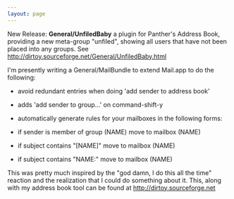 ```yaml
---
layout: page
---
```


New Release: **General/UnfiledBaby** a plugin for Panther's Address Book, providing a new meta-group "unfiled", showing all users that have not been placed into any groups. See http://dirtoy.sourceforge.net/General/UnfiledBaby.html


I'm presently writing a General/MailBundle to extend Mail.app to do the following:
  
  * avoid redundant entries when doing 'add sender to address book'
  * adds 'add sender to group...' on command-shift-y
  * automatically generate rules for your mailboxes in the following forms: 
  
  * if sender is member of group (NAME) move to mailbox (NAME)
  * if subject contains "[NAME]" move to mailbox (NAME)
  * if subject contains "NAME:" move to mailbox (NAME)
   
    


This was pretty much inspired by the "god damn, I do this all the time" reaction and the realization that I could do something about it. 
This, along with my address book tool can be found at http://dirtoy.sourceforge.net